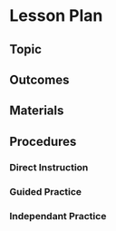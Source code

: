 # Lesson Plan
## Topic
## Outcomes

## Materials

## Procedures

### Direct Instruction

### Guided Practice

### Independant Practice
